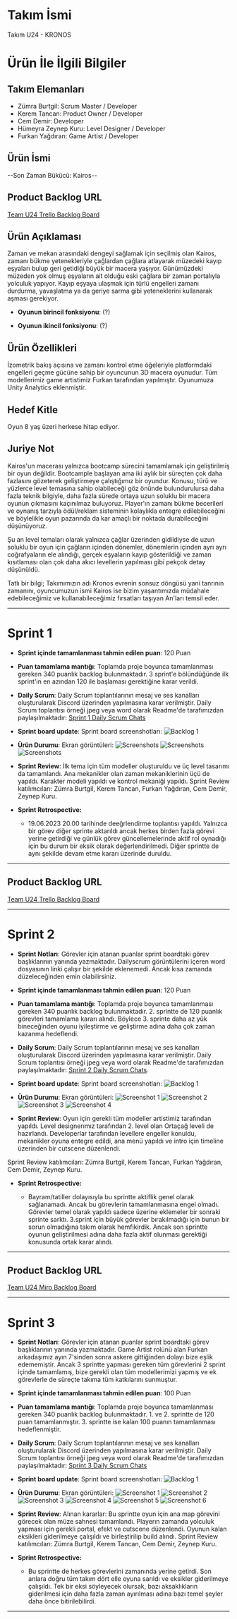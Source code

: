 # **Takım İsmi**

Takım U24 - KRONOS

# Ürün İle İlgili Bilgiler

## Takım Elemanları
- Zümra Burtgil: Scrum Master / Developer
- Kerem Tancan: Product Owner / Developer
- Cem Demir: Developer
- Hümeyra Zeynep Kuru: Level Designer / Developer
- Furkan Yağdıran: Game Artist / Developer

## Ürün İsmi

--Son Zaman Bükücü: Kairos--

## Product Backlog URL

[Team U24 Trello Backlog Board](https://trello.com/b/RFdBuU0c/spri%CC%87nt-1)

## Ürün Açıklaması

 Zaman ve mekan arasındaki dengeyi sağlamak için seçilmiş olan Kairos, zamanı bükme yetenekleriyle çağlardan çağlara atlayarak müzedeki kayıp eşyaları bulup geri getidiği büyük bir macera yaşıyor. Günümüzdeki müzeden yok olmuş eşyaların ait olduğu eski çağlara bir zaman portalıyla yolculuk yapıyor. Kayıp eşyaya ulaşmak için türlü engelleri zamanı durdurma, yavaşlatma ya da geriye sarma gibi yeteneklerini kullanarak aşması gerekiyor. 

- **Oyunun birincil fonksiyonu**: (?)

- **Oyunun ikincil fonksiyonu**: (?)

## Ürün Özellikleri

İzometrik bakış açısına ve zamanı kontrol etme öğeleriyle platformdaki engelleri geçme gücüne sahip bir oyuncunun 3D macera oyunudur. Tüm modellerimiz game artistimiz Furkan tarafından yapılmıştır. Oyunumuza Unity Analytics eklenmiştir.

## Hedef Kitle

Oyun 8 yaş üzeri herkese hitap ediyor.


## Juriye Not

Kairos'un macerası yalnızca bootcamp sürecini tamamlamak için geliştirilmiş bir oyun değildir. Bootcample başlayan ama iki aylık bir süreçten çok daha fazlasını gözeterek geliştirmeye çalıştığımız bir oyundur. Konusu, türü ve yüzlerce level temasına sahip olabileceği göz önünde bulundurulursa daha fazla teknik bilgiyle, daha fazla sürede ortaya uzun soluklu bir macera oyunun çıkmasını kaçınılmaz buluyoruz. Player'ın zamanı bükme becerileri ve oynanış tarzıyla ödül/reklam sisteminin kolaylıkla entegre edilebileceğini ve böylelikle oyun pazarında da kar amaçlı bir noktada durabileceğini düşünüyoruz.

Şu an level temaları olarak yalnızca çağlar üzerinden gidildiyse de uzun soluklu bir oyun için çağların içinden dönemler, dönemlerin içinden ayrı ayrı coğrafyaların ele alındığı, gerçek eşyaların kayıp gösterildiği ve zaman kısıtlaması olan çok daha akıcı levellerin yapılması gibi pekçok detay düşünüldü.

Tatlı bir bilgi; Takımımızın adı Kronos evrenin sonsuz döngüsü yani tanrının zamanını, oyuncumuzun ismi Kairos ise bizim yaşantımızda müdahale edebileceğimiz ve kullanabileceğimiz fırsatları taşıyan An'ları temsil eder.



---

# Sprint 1

- **Sprint içinde tamamlanması tahmin edilen puan**: 120 Puan


- **Puan tamamlama mantığı**: Toplamda proje boyunca tamamlanması gereken 340 puanlık backlog bulunmaktadır. 3 sprint'e bölündüğünde ilk sprint'in en azından 120 ile başlaması gerektiğine karar verildi.


- **Daily Scrum**: Daily Scrum toplantılarının mesaj ve ses kanalları oluşturularak Discord üzerinden yapılmasına karar verilmiştir. Daily Scrum toplantısı örneği jpeg veya word olarak Readme'de tarafımızdan paylaşılmaktadır: [Sprint 1 Daily Scrum Chats](https://github.com/KeremTancan/OUA_Bootcamp_U-24/blob/main/Assets/ProjectManagement/Sprint%201%20Documents/1.SPRİNT%20(dailyscrumgörüntüleri).docx)


- **Sprint board update**: Sprint board screenshotları: 
![Backlog 1](https://github.com/KeremTancan/OUA_Bootcamp_U-24/blob/main/Assets/ProjectManagement/Sprint%201%20Documents/1.%20sprint%20sonu.jpeg) 


- **Ürün Durumu**: Ekran görüntüleri:
  ![Screenshots](https://github.com/KeremTancan/OUA_Bootcamp_U-24/blob/main/Assets/ProjectManagement/Sprint%201%20Documents/karakter.jpeg)
  ![Screenshots](https://github.com/KeremTancan/OUA_Bootcamp_U-24/blob/main/Assets/ProjectManagement/Sprint%201%20Documents/level.jpeg)
  ![Screenshots](https://github.com/KeremTancan/OUA_Bootcamp_U-24/blob/main/Assets/ProjectManagement/Sprint%201%20Documents/oyundan%20g%C3%B6r%C3%BCnt%C3%BC.jpeg)
  
- **Sprint Review**: 
İlk tema için tüm modeller oluşturuldu ve üç level tasarımı da tamamlandı. Ana mekanikler olan zaman mekaniklerinin üçü de yapıldı. Karakter modeli yapıldı ve kontrol mekaniği yapıldı.
Sprint Review katılımcıları: Zümra Burtgil, Kerem Tancan, Furkan Yağdıran, Cem Demir, Zeynep Kuru.

- **Sprint Retrospective:**
  - 19.06.2023 20.00 tarihinde deeğrlendirme toplantısı yapıldı. Yalnızca bir görev diğer sprinte aktarıldı ancak herkes birden fazla görevi yerine getirdiği ve günlük görev güncellemelerinde aktif rol oynadığı için bu durum bir eksik olarak değerlendirilmedi. Diğer sprintte de aynı şekilde devam etme kararı üzerinde duruldu. 


---

## Product Backlog URL

[Team U24 Trello Backlog Board](https://trello.com/b/tn26rrG3/spri%CC%87nt-2)

---

# Sprint 2
- **Sprint Notları**: Görevler için atanan puanlar sprint boardtaki görev başlıklarının yanında yazmaktadır. Dailyscrum görüntülerini içeren word dosyasının linki çalışır bir şekilde eklenemedi. Ancak kısa zamanda düzeleceğinden emin olabilirsiniz.
  
- **Sprint içinde tamamlanması tahmin edilen puan**: 120 Puan

 - **Puan tamamlama mantığı**: Toplamda proje boyunca tamamlanması gereken 340 puanlık backlog bulunmaktadır. 2. sprintte de 120 puanlık görevleri tamamlama kararı alındı. Böylece 3. sprinte daha az yük bineceğinden oyunu iyileştirme ve geliştirme adına daha çok zaman kazanma hedeflendi.


- **Daily Scrum**: Daily Scrum toplantılarının mesaj ve ses kanalları oluşturularak Discord üzerinden yapılmasına karar verilmiştir. Daily Scrum toplantısı örneği jpeg veya word olarak Readme'de tarafımızdan paylaşılmaktadır:  [Sprint 2 Daily Scrum Chats](https://github.com/KeremTancan/OUA_Bootcamp_U-24/blob/main/Assets/ProjectManagement/Sprint%202%20Documents/2.%20SPR%C4%B0NT.docx).




- **Sprint board update**: Sprint board screenshotları: 
![Backlog 1](https://github.com/KeremTancan/OUA_Bootcamp_U-24/blob/main/Assets/ProjectManagement/Sprint%202%20Documents/2.sprint%20sonu.jpeg) 


- **Ürün Durumu**: Ekran görüntüleri:
  ![Screenshot 1](https://github.com/KeremTancan/OUA_Bootcamp_U-24/blob/main/Assets/ProjectManagement/Sprint%202%20Documents/UI%20ana%20men%C3%BC.jpeg)
  ![Screenshot 2](https://github.com/KeremTancan/OUA_Bootcamp_U-24/blob/main/Assets/ProjectManagement/Sprint%202%20Documents/ilk%C3%A7a%C4%9F.jpeg)
  ![Screenshot 3](https://github.com/KeremTancan/OUA_Bootcamp_U-24/blob/main/Assets/ProjectManagement/Sprint%202%20Documents/orta%C3%A7a%C4%9F.jpeg)
  ![Screenshot 4](https://github.com/KeremTancan/OUA_Bootcamp_U-24/blob/main/Assets/ProjectManagement/Sprint%202%20Documents/%C4%B1ntrocutscene.jpeg)
  
- **Sprint Review**: 
Oyun için gerekli tüm modeller artistimiz tarafından yapıldı. Level designerımız tarafından 2. level olan Ortaçağ leveli de hazırlandı. Developerlar tarafından levellere engeller konuldu, mekanikler oyuna entegre edildi, ana menü yapıldı ve intro için timeline üzerinden bir cutscene düzenlendi.

Sprint Review katılımcıları: Zümra Burtgil, Kerem Tancan, Furkan Yağdıran, Cem Demir, Zeynep Kuru.

- **Sprint Retrospective:**

  - Bayram/tatiller dolayısıyla bu sprintte aktiflik genel olarak sağlanamadı. Ancak bu görevlerin tamamlanmasına engel olmadı. Görevler temel olarak yapıldı sadece üzerine eklemeler bir sonraki sprinte sarktı. 3.sprint için büyük görevler bırakılmadığı için bunun bir sorun olmadığına takım olarak hemfikirdik. Ancak son sprintte oyunun geliştirilmesi adına daha fazla aktif olunması gerektiği konusunda ortak karar alındı.


---

## Product Backlog URL

[Team U24 Miro Backlog Board](https://trello.com/b/qiuc8Jgr/spri%CC%87nt-3)

---

# Sprint 3

- **Sprint Notları**: Görevler için atanan puanlar sprint boardtaki görev başlıklarının yanında yazmaktadır. Game Artist rolünü alan Furkan arkadaşımız ayın 7'sinden sonra askere gittiğinden dolayı bize eşlik edememiştir. Ancak 3 sprintte yapması gereken tüm görevlerini 2 sprint içinde tamamlamış, bize gerekli olan tüm modellerimizi yapmış ve ek görevlerle de süreçte takıma tüm katkılarını sunmuştur.
  

- **Sprint içinde tamamlanması tahmin edilen puan**: 100 Puan


- **Puan tamamlama mantığı**: Toplamda proje boyunca tamamlanması gereken 340 puanlık backlog bulunmaktadır. 1. ve 2. sprintte de 120 puan tamamlanmıştır. 3. sprintte ise kalan 100 puanın tamamlanması hedeflenmiştir.


- **Daily Scrum**: Daily Scrum toplantılarının mesaj ve ses kanalları oluşturularak Discord üzerinden yapılmasına karar verilmiştir. Daily Scrum toplantısı örneği jpeg veya word olarak Readme'de tarafımızdan paylaşılmaktadır: [Sprint 3 Daily Scrum Chats](https://github.com/KeremTancan/OUA_Bootcamp_U-24/blob/main/Assets/ProjectManagement/Sprint%203%20Documents/3.%20SPR%C4%B0NT%20(dailyscrumg%C3%B6r%C3%BCnt%C3%BCleri).docx)

- **Sprint board update**: Sprint board screenshotları: 
![Backlog 1](https://github.com/KeremTancan/OUA_Bootcamp_U-24/blob/main/Assets/ProjectManagement/Sprint%203%20Documents/3.%20sprint%20sonu.jpeg) 


- **Ürün Durumu**: Ekran görüntüleri:
  ![Screenshot 1](https://github.com/KeremTancan/OUA_Bootcamp_U-24/blob/main/Assets/ProjectManagement/Sprint%203%20Documents/1.jpeg)
  ![Screenshot 2](https://github.com/KeremTancan/OUA_Bootcamp_U-24/blob/main/Assets/ProjectManagement/Sprint%203%20Documents/2.jpeg)
  ![Screenshot 3](https://github.com/KeremTancan/OUA_Bootcamp_U-24/blob/main/Assets/ProjectManagement/Sprint%203%20Documents/3.jpeg)
  ![Screenshot 4](https://github.com/KeremTancan/OUA_Bootcamp_U-24/blob/main/Assets/ProjectManagement/Sprint%203%20Documents/4.jpeg)
  ![Screenshot 5](https://github.com/KeremTancan/OUA_Bootcamp_U-24/blob/main/Assets/ProjectManagement/Sprint%203%20Documents/5.jpeg)
  ![Screenshot 6](https://github.com/KeremTancan/OUA_Bootcamp_U-24/blob/main/Assets/ProjectManagement/Sprint%203%20Documents/6.jpeg)


- **Sprint Review**: 
Alınan kararlar: Bu sprintte oyun için ana map görevini görecek olan müze sahnesi tamamlandı. Playerın zamanda yolculuk yapması için gerekli portal, efekt ve cutscene düzenlendi. Oyunun kalan eksikleri giderilmeye çalışıldı ve birleştirilip build alındı.
Sprint Review katılımcıları: Zümra Burtgil, Kerem Tancan, Cem Demir, Zeynep Kuru.

- **Sprint Retrospective:**

  - Bu sprintte de herkes görevlerini zamanında yerine getirdi. Son anlara doğru tüm takım dört elle oyuna sarıldı ve eksikler giderilmeye çalışıldı. Tek bir eksi söyleyecek olursak, bazı aksaklıkların giderilmesi için daha fazla zaman ayırılması adına bazı temel şeyler daha önce bitirilebilirdi.


---
